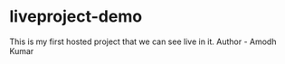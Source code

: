# liveproject-demo
This is my first hosted project that we can see live in it.
Author - Amodh Kumar
